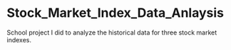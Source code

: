 # Stock_Market_Index_Data_Anlaysis

School project I did to analyze the historical data for three stock market indexes.
